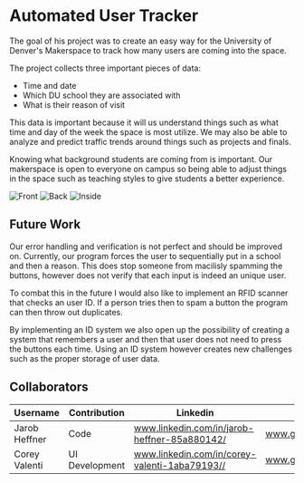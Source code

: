 # Automated User Tracker

The goal of his project was to create an easy way for the University of Denver's Makerspace to track how many 
users are coming into the space. 

The project collects three important pieces of data:
* Time and date
* Which DU school they are associated with 
* What is their reason of visit

This data is important because it will us understand things such as what time and day of the week the space is most utilize.
We may also be able to analyze and predict traffic trends around things such as projects and finals. 

Knowing what background students are coming from is important. Our makerspace is open to everyone on campus so being able to 
adjust things in the space such as teaching styles to give students a better experience.

![Front](https://github.com/Jarob-H/userAutomation/blob/master/Project%20Pictures/IMG_3762.jpg)
![Back](https://github.com/Jarob-H/userAutomation/blob/master/Project%20Pictures/IMG_3764.jpg)
![Inside]()
## Future Work

Our error handling and verification is not perfect and should be improved on. Currently, our program forces the user to 
sequentially put in a school and then a reason. This does stop someone from macilisly spamming the buttons, however does 
not verify that each input is indeed an unique user. 

To combat this in the future I would also like to implement an RFID scanner that checks an user ID. If a person tries then 
to spam a button the program can then throw out duplicates.

By implementing an ID system we also open up the possibility of creating a system that remembers a user and then that user 
does not need to press the buttons each time. Using an ID system however creates new challenges such as the proper storage 
of user data. 

## Collaborators

| Username   |Contribution|Linkedin|Github Link ↘️                |
|------------|---|------|---------------------------|
|Jarob Heffner|Code|www.linkedin.com/in/jarob-heffner-85a880142/|www.github.com/Jarob-H|
|Corey Valenti|UI Development|www.linkedin.com/in/corey-valenti-1aba79193//|www.github.com/CoreyValenti|
